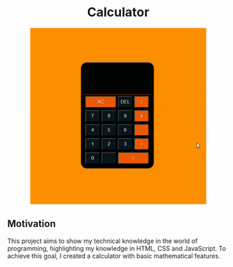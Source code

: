 <h1 align = center> Calculator </h1>

<p align = center>
  <img width=400 heigth=400 src="assets/Gif calculator.gif">
</p>

## Motivation 
<p>This project aims to show my technical knowledge in the world of programming, highlighting my knowledge in HTML, CSS and JavaScript. To achieve this goal, I created a calculator with basic mathematical features.</p>
